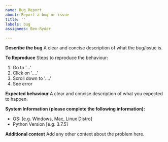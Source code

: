 ```yaml
---
name: Bug Report
about: Report a bug or issue
title: ''
labels: bug
assignees: Ben-Ryder

---
```


**Describe the bug**
A clear and concise description of what the bug/issue is.

**To Reproduce**
Steps to reproduce the behaviour:
1. Go to '...'
2. Click on '....'
3. Scroll down to '....'
4. See error

**Expected behaviour**
A clear and concise description of what you expected to happen.

**System Information (please complete the following information):**
 - OS: [e.g. Windows, Mac, Linux Distro]
 - Python Version [e.g. 3.7.5]

**Additional context**
Add any other context about the problem here.
